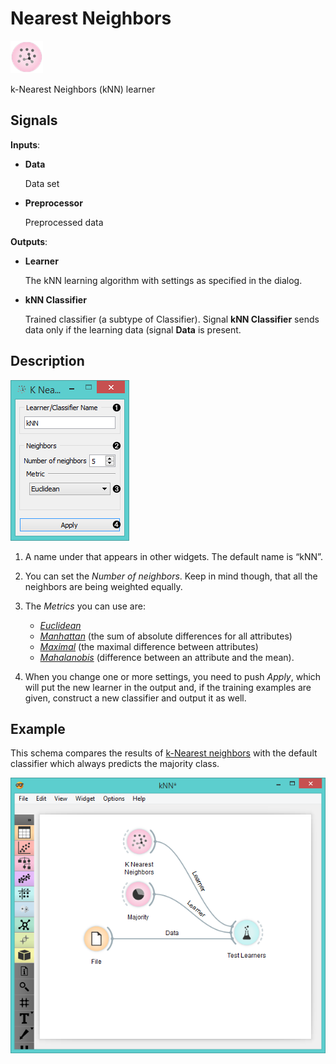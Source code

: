 Nearest Neighbors
=================

![image](icons/k-nearest-neighbors.png)

k-Nearest Neighbors (kNN) learner

Signals
-------

**Inputs**:

- **Data**

  Data set

- **Preprocessor**

  Preprocessed data

**Outputs**:

- **Learner**

  The kNN learning algorithm with settings as specified in the dialog.

- **kNN Classifier**

  Trained classifier (a subtype of Classifier). Signal **kNN Classifier** sends data only if the learning data (signal
  **Data** is present.

Description
-----------

![k-Nearest Neighbors Widget](images/k-NearestNeighbours-stamped.png)

1. A name under that appears in other widgets. The default name is “kNN”.

2. You can set the *Number of neighbors*. Keep in mind though, that all the 
  neighbors are being weighted equally.

3. The *Metrics* you can use are:
    - [*Euclidean*](https://en.wikipedia.org/wiki/Euclidean_distance)
    - [*Manhattan*](https://en.wikipedia.org/wiki/Taxicab_geometry) (the sum of absolute differences for all attributes)
    - [*Maximal*](https://en.wikipedia.org/wiki/Chebyshev_distance) (the maximal difference between attributes)
    - [*Mahalanobis*](https://en.wikipedia.org/wiki/Mahalanobis_distance) (difference between an attribute and the mean).

4. When you change one or more settings, you need to push *Apply*, which will
  put the new learner in the output and, if the training examples are
  given, construct a new classifier and output it as well.

Example
-------

This schema compares the results of [k-Nearest neighbors](https://en.wikipedia.org/wiki/K-nearest_neighbors_algorithm) with the
default classifier which always predicts the majority class.

![image](images/k-NearestNeighbours-Schema.png)
